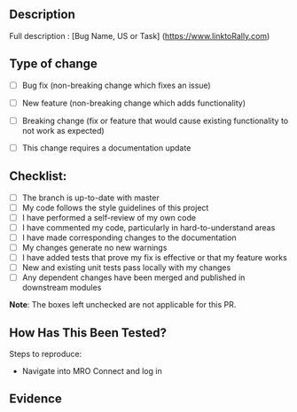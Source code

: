 Description
------




Full description : [Bug Name, US or Task] (https://www.linktoRally.com)

Type of change
------

- [ ] Bug fix (non-breaking change which fixes an issue)
- [ ] New feature (non-breaking change which adds functionality)
- [ ] Breaking change (fix or feature that would cause existing functionality to not work as expected)
- [ ] This change requires a documentation update


Checklist:
------
- [ ] The branch is up-to-date with master
- [ ] My code follows the style guidelines of this project
- [ ] I have performed a self-review of my own code
- [ ] I have commented my code, particularly in hard-to-understand areas
- [ ] I have made corresponding changes to the documentation
- [ ] My changes generate no new warnings
- [ ] I have added tests that prove my fix is effective or that my feature works
- [ ] New and existing unit tests pass locally with my changes
- [ ] Any dependent changes have been merged and published in downstream modules

**Note**: The boxes left unchecked are not applicable for this PR.

How Has This Been Tested?
------

Steps to reproduce:

* Navigate into MRO Connect and log in


Evidence
------